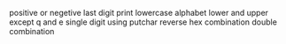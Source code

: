 positive or negetive
last digit
print lowercase alphabet
lower and upper
except q and e
single digit
using putchar
reverse
hex
combination
double combination
